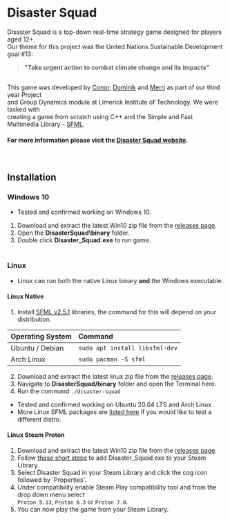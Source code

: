 # Disaster Squad 
Disaster Squad is a top-down real-time strategy game designed for players aged 12+.\
Our theme for this project was the United Nations Sustainable Development goal #13:
> **"Take urgent action to combat climate change and its impacts"**

## 
This game was developed by [Conor](https://github.com/Crexenic), [Dominik](https://github.com/DominikGodlewski) and [Merri](https://github.com/merri1) as part of our third year Project\
and Group Dynamics module at Limerick Institute of Technology. We were tasked with\
creating a game from scratch using C++ and the Simple and Fast Multimedia Library - [SFML](https://www.sfml-dev.org/download/sfml/2.5.1/).

#### For more information please visit the [Disaster Squad website](https://merri1.github.io/).

&nbsp;


## Installation
### Windows 10
- Tested and confirmed working on Windows 10.
1. Download and extract the latest Win10 zip file from the [releases page](https://github.com/Merri1/DisasterSquad/releases).
2. Open the **DisasterSquad\binary** folder.
3. Double click **Disaster_Squad.exe** to run game.  
&nbsp; 

### Linux
- Linux can run both the native Linux binary **and** the Windows executable.
#### Linux Native
1. Install [SFML v2.5.1](https://www.sfml-dev.org/download/sfml/2.5.1/) libraries, the command for this will depend on your distribution.

Operating System | Command
| :---------- | :----------
Ubuntu / Debian | ```sudo apt install libsfml-dev```
Arch Linux      | ```sudo pacman -S sfml```

2. Download and extract the latest linux zip file from the [releases page](https://github.com/Merri1/DisasterSquad/releases).
3. Navigate to **DisasterSquad/binary** folder and open the Terminal here.
4. Run the command ```./disaster-squad```

- Tested and confirmed working on Ubuntu 20.04 LTS and Arch Linux.
- More Linux SFML packages are [listed here](https://index.ros.org/d/sfml-dev/) if you would like to test a different distro.

#### Linux Steam Proton
1. Download and extract the latest Win10 zip file from the [releases page](https://github.com/Merri1/DisasterSquad/releases).
2. Follow [these short steps](https://help.steampowered.com/en/faqs/view/4B8B-9697-2338-40EC) to add Disaster_Squad.exe to your Steam Library.
3. Select Disaster Squad in your Steam Library and click the cog icon followed by 'Properties'.
4. Under compatibility enable Steam Play compatibility tool and from the drop down menu select\
```Proton 5.13```, ```Proton 6.3``` or ```Proton 7.0```.
6. You can now play the game from your Steam Library.
